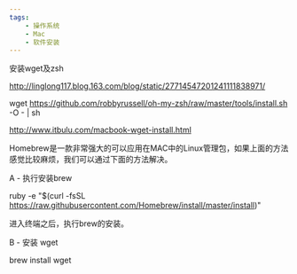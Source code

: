 ```yaml
---
tags:
    - 操作系统
    - Mac
    - 软件安装
---
```


安装wget及zsh

http://linglong117.blog.163.com/blog/static/27714547201241111838971/

wget https://github.com/robbyrussell/oh-my-zsh/raw/master/tools/install.sh -O - | sh

http://www.itbulu.com/macbook-wget-install.html

Homebrew是一款非常强大的可以应用在MAC中的Linux管理包，如果上面的方法感觉比较麻烦，我们可以通过下面的方法解决。

A - 执行安装brew

ruby -e "$(curl -fsSL https://raw.githubusercontent.com/Homebrew/install/master/install)"

进入终端之后，执行brew的安装。

B - 安装 wget

brew install wget

